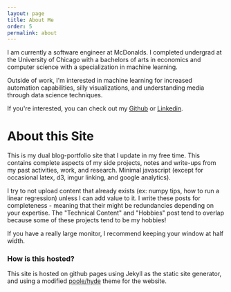 ```yaml
---
layout: page
title: About Me
order: 5
permalink: about
---
```


I am currently a software engineer at McDonalds. I completed undergrad at the University of Chicago with a bachelors of arts in economics and computer science with a specialization in machine learning. 

Outside of work, I'm interested in machine learning for increased automation capabilities, silly visualizations, and understanding media through data science techniques. 

If you're interested, you can check out my [Github](https://github.com/tedkim97) or [Linkedin](https://www.linkedin.com/in/ted-kim/).

# About this Site
This is my dual blog-portfolio site that I update in my free time. This contains complete aspects of my side projects, notes and write-ups from my past activities, work, and research. Minimal javascript (except for occasional latex, d3, imgur linking, and google analytics).

I try to not upload content that already exists (ex: numpy tips, how to run a linear regression) unless I can add value to it. I write these posts for completeness - meaning that their might be redundancies depending on your expertise. The "Technical Content" and "Hobbies" post tend to overlap because some of these projects tend to be my hobbies!

If you have a really large monitor, I recommend keeping your window at half width.

### How is this hosted?
This site is hosted on github pages using Jekyll as the static site generator, and using a modified [poole/hyde](https://github.com/poole/hyde) theme for the website.